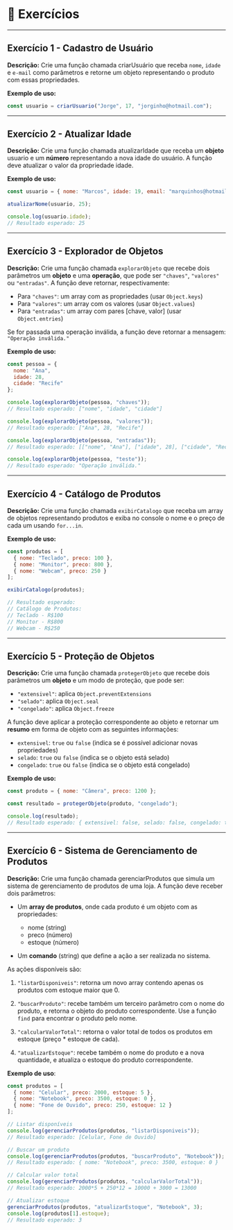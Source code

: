 # 📝 Exercícios

---

## Exercício 1 - Cadastro de Usuário
**Descrição:** Crie uma função chamada criarUsuário que receba `nome`, `idade` e `e-mail` como parâmetros e retorne um objeto representando o produto com essas propriedades.

**Exemplo de uso:**
```js
const usuario = criarUsuario("Jorge", 17, "jorginho@hotmail.com");
```

---

## Exercício 2 - Atualizar Idade
**Descrição:** Crie uma função chamada atualizarIdade que receba um **objeto** usuario e um **número** representando a nova idade do usuário. A função deve atualizar o valor da propriedade idade.

**Exemplo de uso:**
```js
const usuario = { nome: "Marcos", idade: 19, email: "marquinhos@hotmail.com" };

atualizarNome(usuario, 25);

console.log(usuario.idade);  
// Resultado esperado: 25
```

---

## Exercício 3 - Explorador de Objetos
**Descrição:** Crie uma função chamada `explorarObjeto` que recebe dois parâmetros um **objeto** e uma **operação**, que pode ser `"chaves"`, `"valores"` ou `"entradas"`. A função deve retornar, respectivamente:

- Para `"chaves"`: um array com as propriedades (usar `Object.keys`)
- Para `"valores"`: um array com os valores (usar `Object.values`)
- Para `"entradas"`: um array com pares [chave, valor] (usar `Object.entries`)

Se for passada uma operação inválida, a função deve retornar a mensagem: `"Operação inválida."`

**Exemplo de uso:**
```js
const pessoa = {
  nome: "Ana",
  idade: 28,
  cidade: "Recife"
};

console.log(explorarObjeto(pessoa, "chaves"));
// Resultado esperado: ["nome", "idade", "cidade"]

console.log(explorarObjeto(pessoa, "valores"));
// Resultado esperado: ["Ana", 28, "Recife"]

console.log(explorarObjeto(pessoa, "entradas"));
// Resultado esperado: [["nome", "Ana"], ["idade", 28], ["cidade", "Recife"]]

console.log(explorarObjeto(pessoa, "teste"));
// Resultado esperado: "Operação inválida."
```

---

## Exercício 4 - Catálogo de Produtos
**Descrição:** Crie uma função chamada `exibirCatalogo` que receba um array de objetos representando produtos e exiba no console o nome e o preço de cada um usando `for...in`.

**Exemplo de uso:**
```js
const produtos = [
  { nome: "Teclado", preco: 100 },
  { nome: "Monitor", preco: 800 },
  { nome: "Webcam", preco: 250 }
];

exibirCatalogo(produtos);

// Resultado esperado:
// Catálogo de Produtos:
// Teclado - R$100
// Monitor - R$800
// Webcam - R$250
```

---

## Exercício 5 - Proteção de Objetos
**Descrição:** Crie uma função chamada `protegerObjeto` que recebe dois parâmetros um **objeto** e um modo de proteção, que pode ser:

- `"extensivel"`: aplica `Object.preventExtensions`
- `"selado"`: aplica `Object.seal`
- `"congelado"`: aplica `Object.freeze`

A função deve aplicar a proteção correspondente ao objeto e retornar um **resumo** em forma de objeto com as seguintes informações:

- `extensivel`: `true` ou `false` (indica se é possível adicionar novas propriedades)
- `selado`: `true` ou `false` (indica se o objeto está selado)
- `congelado`: `true` ou `false` (indica se o objeto está congelado)

**Exemplo de uso:**
```js
const produto = { nome: "Câmera", preco: 1200 };

const resultado = protegerObjeto(produto, "congelado");

console.log(resultado);
// Resultado esperado: { extensivel: false, selado: false, congelado: true }
```

---

## Exercício 6 - Sistema de Gerenciamento de Produtos
**Descrição:** Crie uma função chamada gerenciarProdutos que simula um sistema de gerenciamento de produtos de uma loja. A função deve receber dois parâmetros:

- Um **array de produtos**, onde cada produto é um objeto com as propriedades:

    - nome (string)
    - preco (número)
    - estoque (número)


* Um **comando** (string) que define a ação a ser realizada no sistema.

As ações disponíveis são:

1. `"listarDisponiveis"`: retorna um novo array contendo apenas os produtos com estoque maior que 0.

2. `"buscarProduto"`: recebe também um terceiro parâmetro com o nome do produto, e retorna o objeto do produto correspondente. Use a função `find` para encontrar o produto pelo nome.

3. `"calcularValorTotal"`: retorna o valor total de todos os produtos em estoque (preço * estoque de cada).

4. `"atualizarEstoque"`: recebe também o nome do produto e a nova quantidade, e atualiza o estoque do produto correspondente.

**Exemplo de uso**:
```javascript
const produtos = [
  { nome: "Celular", preco: 2000, estoque: 5 },
  { nome: "Notebook", preco: 3500, estoque: 0 },
  { nome: "Fone de Ouvido", preco: 250, estoque: 12 }
];

// Listar disponíveis
console.log(gerenciarProdutos(produtos, "listarDisponiveis"));
// Resultado esperado: [Celular, Fone de Ouvido]

// Buscar um produto
console.log(gerenciarProdutos(produtos, "buscarProduto", "Notebook"));
// Resultado esperado: { nome: "Notebook", preco: 3500, estoque: 0 }

// Calcular valor total
console.log(gerenciarProdutos(produtos, "calcularValorTotal"));
// Resultado esperado: 2000*5 + 250*12 = 10000 + 3000 = 13000

// Atualizar estoque
gerenciarProdutos(produtos, "atualizarEstoque", "Notebook", 3);
console.log(produtos[1].estoque);  
// Resultado esperado: 3
```
